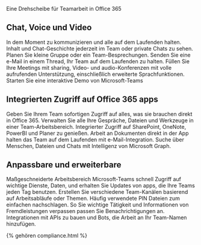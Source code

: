 

Eine Drehscheibe für Teamarbeit in Office 365 

## Chat, Voice und Video
In dem Moment zu kommunizieren und alle auf dem Laufenden halten. Inhalt und Chat-Geschichte jederzeit im Team oder private Chats zu sehen. Planen Sie kleine Gruppe oder ein Team-Besprechungen. Senden Sie eine e-Mail in einem Thread, Ihr Team auf dem Laufenden zu halten. Füllen Sie Ihre Meetings mit sharing, Video- und audio-Konferenzen mit volle aufrufenden Unterstützung, einschließlich erweiterte Sprachfunktionen. 
Starten Sie eine interaktive Demo von Microsoft-Teams 

## Integrierten Zugriff auf Office 365 apps
Geben Sie Ihrem Team sofortigen Zugriff auf alles, was sie brauchen direkt in Office 365. Verwalten Sie alle Ihre Gespräche, Dateien und Werkzeuge in einer Team-Arbeitsbereich. Integrierter Zugriff auf SharePoint, OneNote, PowerBI und Planer zu genießen. Arbeit an Dokumenten direkt in der App halten das Team auf dem Laufenden mit e-Mail-Integration. Suche über Menschen, Dateien und Chats mit Intelligenz von Microsoft Graph. 

## Anpassbare und erweiterbare
Maßgeschneiderte Arbeitsbereich Microsoft-Teams schnell Zugriff auf wichtige Dienste, Daten, und erhalten Sie Updates von apps, die Ihre Teams jeden Tag benutzen. Erstellen Sie verschiedene Team-Kanälen basierend auf Arbeitsabläufe oder Themen. Häufig verwendete PIN Dateien zum einfachen nachschlagen. So Sie wichtige Tätigkeit und Informationen von Fremdleistungen verpassen passen Sie Benachrichtigungen an. Integrationen mit APIs zu bauen und Bots, die Arbeit an Ihr Team-Namen hinzufügen. 




{% gehören compliance.html %}

